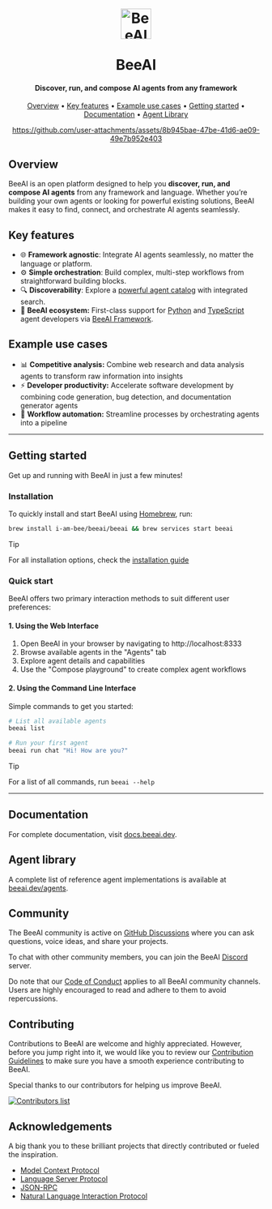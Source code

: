 <h1 align="center">
  <picture>
    <source media="(prefers-color-scheme: dark)" srcset="https://raw.githubusercontent.com/i-am-bee/beeai/master/docs/logo/beeai_logo_white.svg">
    <source media="(prefers-color-scheme: light)" srcset="https://raw.githubusercontent.com/i-am-bee/beeai/master/docs/logo/beeai_logo_black.svg">
    <img alt="BeeAI" src="https://raw.githubusercontent.com/i-am-bee/beeai/master/docs/logo/beeai_logo_black.svg" width="60"><br><br>
  </picture>
  BeeAI
</h1>

<h4 align="center">Discover, run, and compose AI agents from any framework</h4>

<p align="center">
    <a href="#overview">Overview</a> •
    <a href="#key-features">Key features</a> •
    <a href="#example-use-cases">Example use cases</a> •
    <a href="#getting-started">Getting started</a> •
    <a href="#documentation">Documentation</a> •
    <a href="#agent-library">Agent Library</a>
</p>

<div align="center">

https://github.com/user-attachments/assets/8b945bae-47be-41d6-ae09-49e7b952e403

</div>

## Overview

BeeAI is an open platform designed to help you **discover, run, and compose AI agents** from any framework and language. Whether you’re building your own agents or looking for powerful existing solutions, BeeAI makes it easy to find, connect, and orchestrate AI agents seamlessly.

## Key features

- 🌐 **Framework agnostic**: Integrate AI agents seamlessly, no matter the language or platform.
- ⚙️ **Simple orchestration**: Build complex, multi-step workflows from straightforward building blocks.
- 🔍 **Discoverability**: Explore a [powerful agent catalog](https://beeai.dev/agents) with integrated search.
- 🐝 **BeeAI ecosystem:** First-class support for [Python](https://github.com/i-am-bee/beeai-framework/tree/main/python) and [TypeScript](https://github.com/i-am-bee/beeai-framework/tree/main/typecript) agent developers via [BeeAI Framework](https://github.com/i-am-bee/beeai-framework).

## Example use cases

- 📊 **Competitive analysis:** Combine web research and data analysis agents to transform raw information into insights
- ⚡ **Developer productivity:** Accelerate software development by combining code generation, bug detection, and documentation generator agents
- 🔄 **Workflow automation:** Streamline processes by orchestrating agents into a pipeline
  
---

## Getting started

Get up and running with BeeAI in just a few minutes!  

### Installation

To quickly install and start BeeAI using [Homebrew](https://brew.sh/), run:

```sh
brew install i-am-bee/beeai/beeai && brew services start beeai
```

>[!TIP]
> For all installation options, check the [installation guide](https://docs.beeai.dev/get-started/installation)

### Quick start

BeeAI offers two primary interaction methods to suit different user preferences:

#### 1. Using the Web Interface

1. Open BeeAI in your browser by navigating to http://localhost:8333
2. Browse available agents in the "Agents" tab
3. Explore agent details and capabilities
4. Use the "Compose playground" to create complex agent workflows

#### 2. Using the Command Line Interface

Simple commands to get you started:

```sh
# List all available agents
beeai list

# Run your first agent
beeai run chat "Hi! How are you?"
```

>[!TIP]
> For a list of all commands, run `beeai --help`

---

## Documentation

For complete documentation, visit [docs.beeai.dev](https://docs.beeai.dev).

## Agent library

A complete list of reference agent implementations is available at [beeai.dev/agents](https://beeai.dev/agents).

## Community

The BeeAI community is active on [GitHub Discussions](https://github.com/i-am-bee/beeai/discussions) where you can ask questions, voice ideas, and share your projects.

To chat with other community members, you can join the BeeAI [Discord](https://discord.gg/AZFrp3UF5k) server.

Do note that our [Code of Conduct](./CODE_OF_CONDUCT.md) applies to all BeeAI community channels. Users are highly encouraged to read and adhere to them to avoid repercussions.

## Contributing

Contributions to BeeAI are welcome and highly appreciated. However, before you jump right into it, we would like you to review our [Contribution Guidelines](./CONTRIBUTING.md) to make sure you have a smooth experience contributing to BeeAI.

Special thanks to our contributors for helping us improve BeeAI.

<a href="https://github.com/i-am-bee/beeai/graphs/contributors">
  <img alt="Contributors list" src="https://contrib.rocks/image?repo=i-am-bee/beeai" />
</a>

## Acknowledgements

A big thank you to these brilliant projects that directly contributed or fueled the inspiration.

- [Model Context Protocol](https://github.com/modelcontextprotocol)
- [Language Server Protocol](https://github.com/microsoft/language-server-protocol)
- [JSON-RPC](https://www.jsonrpc.org/)
- [Natural Language Interaction Protocol](https://github.com/nlip-project)
